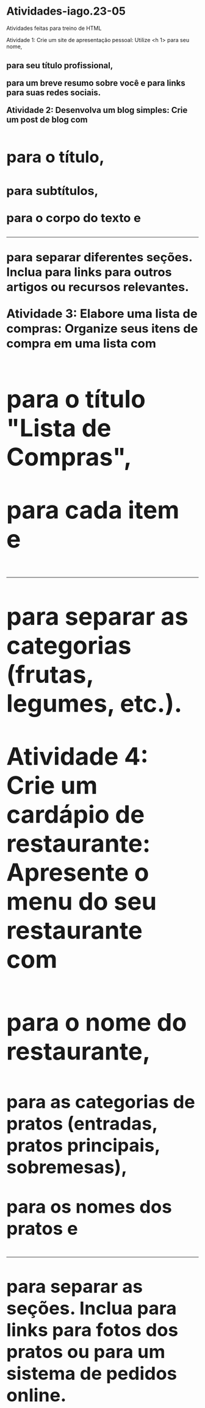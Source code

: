 # Atividades-iago.23-05
Atividades feitas para treino de HTML

Atividade 1:
Crie um site de apresentação pessoal:
Utilize <h 1> para seu nome, <h2> para seu título profissional, <p> para um breve resumo sobre você e <a> para links para suas redes sociais.

Atividade 2:
Desenvolva um blog simples:
Crie um post de blog com <h1> para o título, <h2> para subtítulos, <p> para o corpo do texto e <hr> para separar diferentes seções.
Inclua <a> para links para outros artigos ou recursos relevantes.

Atividade 3:
Elabore uma lista de compras:
Organize seus itens de compra em uma lista com <h1> para o título "Lista de Compras", <p> para cada item e <hr> para separar as categorias (frutas, legumes, etc.).

Atividade 4:
Crie um cardápio de restaurante:
Apresente o menu do seu restaurante com <h1> para o nome do restaurante, <h2> para as categorias de pratos (entradas, pratos principais, sobremesas), <p> para os nomes dos pratos e <hr> para separar as seções.
Inclua <a> para links para fotos dos pratos ou para um sistema de pedidos online.
